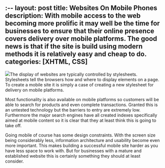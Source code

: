 :-- 
layout: post
title: Websites On Mobile Phones
description: With mobile access to the web becoming more prolific it may well be the time for businesses to ensure that their online presence covers delivery over mobile platforms. The good news is that if the site is build using modern methods it is relatively easy and cheap to do.
categories: [XHTML, CSS]
---
![][1]The display of websites are typically controlled by stylesheets. Stylesheets tell the browsers how and where to display elements on a page. To create a mobile site it is simply a case of creating a new stylesheet for delivery on mobile platforms.

Most functionality is also available on mobile platforms so customers will be able to search for products and even complete transactions. Granted this is an untested technology but the barriers to entry are extremely low. Furthermore the major search engines have all created indexes specifically aimed at mobile content so it is clear that they at least think this is going to take off.

Going mobile of course has some design constraints. With the screen size being considerably less, information architecture and usability become even more important. This makes building a successful mobile site harder as you have less space to work with. But for businesses with a mature and established website this is certainly something they should at least consider.

 [1]: http://www.shapeshed.com/uploaded/Image/knowledge/mobile.jpg
	
